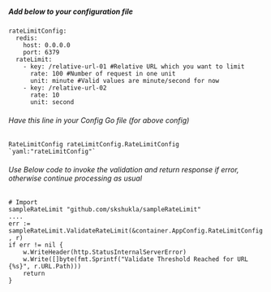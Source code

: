 

##### Add below to your configuration file
```
rateLimitConfig:
  redis:
    host: 0.0.0.0
    port: 6379
  rateLimit:
    - key: /relative-url-01 #Relative URL which you want to limit
      rate: 100 #Number of request in one unit
      unit: minute #Valid values are minute/second for now
    - key: /relative-url-02
      rate: 10
      unit: second
```

###### Have this line in your Config Go file (for above config)
```
RateLimitConfig rateLimitConfig.RateLimitConfig `yaml:"rateLimitConfig"`
```


###### Use Below code to invoke the validation and return response if error, otherwise continue processing as usual
```
# Import
sampleRateLimit "github.com/skshukla/sampleRateLimit"
....
err := sampleRateLimit.ValidateRateLimit(&container.AppConfig.RateLimitConfig , r)
if err != nil {
    w.WriteHeader(http.StatusInternalServerError)
    w.Write([]byte(fmt.Sprintf("Validate Threshold Reached for URL {%s}", r.URL.Path)))
    return
}
```
